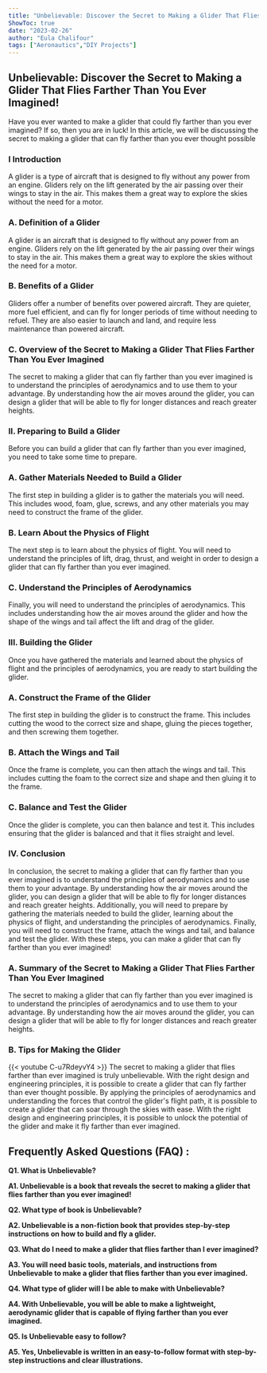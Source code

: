 ```yaml
---
title: "Unbelievable: Discover the Secret to Making a Glider That Flies Farther Than You Ever Imagined!"
ShowToc: true 
date: "2023-02-26"
author: "Eula Chalifour" 
tags: ["Aeronautics","DIY Projects"]
---
```

## Unbelievable: Discover the Secret to Making a Glider That Flies Farther Than You Ever Imagined!

Have you ever wanted to make a glider that could fly farther than you ever imagined? If so, then you are in luck! In this article, we will be discussing the secret to making a glider that can fly farther than you ever thought possible

### I Introduction

A glider is a type of aircraft that is designed to fly without any power from an engine. Gliders rely on the lift generated by the air passing over their wings to stay in the air. This makes them a great way to explore the skies without the need for a motor. 

### A. Definition of a Glider

A glider is an aircraft that is designed to fly without any power from an engine. Gliders rely on the lift generated by the air passing over their wings to stay in the air. This makes them a great way to explore the skies without the need for a motor.

### B. Benefits of a Glider

Gliders offer a number of benefits over powered aircraft. They are quieter, more fuel efficient, and can fly for longer periods of time without needing to refuel. They are also easier to launch and land, and require less maintenance than powered aircraft. 

### C. Overview of the Secret to Making a Glider That Flies Farther Than You Ever Imagined

The secret to making a glider that can fly farther than you ever imagined is to understand the principles of aerodynamics and to use them to your advantage. By understanding how the air moves around the glider, you can design a glider that will be able to fly for longer distances and reach greater heights.

### II. Preparing to Build a Glider

Before you can build a glider that can fly farther than you ever imagined, you need to take some time to prepare. 

### A. Gather Materials Needed to Build a Glider

The first step in building a glider is to gather the materials you will need. This includes wood, foam, glue, screws, and any other materials you may need to construct the frame of the glider. 

### B. Learn About the Physics of Flight

The next step is to learn about the physics of flight. You will need to understand the principles of lift, drag, thrust, and weight in order to design a glider that can fly farther than you ever imagined. 

### C. Understand the Principles of Aerodynamics

Finally, you will need to understand the principles of aerodynamics. This includes understanding how the air moves around the glider and how the shape of the wings and tail affect the lift and drag of the glider. 

### III. Building the Glider

Once you have gathered the materials and learned about the physics of flight and the principles of aerodynamics, you are ready to start building the glider. 

### A. Construct the Frame of the Glider

The first step in building the glider is to construct the frame. This includes cutting the wood to the correct size and shape, gluing the pieces together, and then screwing them together. 

### B. Attach the Wings and Tail

Once the frame is complete, you can then attach the wings and tail. This includes cutting the foam to the correct size and shape and then gluing it to the frame. 

### C. Balance and Test the Glider

Once the glider is complete, you can then balance and test it. This includes ensuring that the glider is balanced and that it flies straight and level. 

### IV. Conclusion

In conclusion, the secret to making a glider that can fly farther than you ever imagined is to understand the principles of aerodynamics and to use them to your advantage. By understanding how the air moves around the glider, you can design a glider that will be able to fly for longer distances and reach greater heights. Additionally, you will need to prepare by gathering the materials needed to build the glider, learning about the physics of flight, and understanding the principles of aerodynamics. Finally, you will need to construct the frame, attach the wings and tail, and balance and test the glider. With these steps, you can make a glider that can fly farther than you ever imagined! 

### A. Summary of the Secret to Making a Glider That Flies Farther Than You Ever Imagined

The secret to making a glider that can fly farther than you ever imagined is to understand the principles of aerodynamics and to use them to your advantage. By understanding how the air moves around the glider, you can design a glider that will be able to fly for longer distances and reach greater heights.

### B. Tips for Making the Glider

{{< youtube C-u7RdeyvY4 >}} 
The secret to making a glider that flies farther than ever imagined is truly unbelievable. With the right design and engineering principles, it is possible to create a glider that can fly farther than ever thought possible. By applying the principles of aerodynamics and understanding the forces that control the glider's flight path, it is possible to create a glider that can soar through the skies with ease. With the right design and engineering principles, it is possible to unlock the potential of the glider and make it fly farther than ever imagined.

## Frequently Asked Questions (FAQ) :
**Q1. What is Unbelievable?**

**A1. Unbelievable is a book that reveals the secret to making a glider that flies farther than you ever imagined!**

**Q2. What type of book is Unbelievable?**

**A2. Unbelievable is a non-fiction book that provides step-by-step instructions on how to build and fly a glider.**

**Q3. What do I need to make a glider that flies farther than I ever imagined?**

**A3. You will need basic tools, materials, and instructions from Unbelievable to make a glider that flies farther than you ever imagined.**

**Q4. What type of glider will I be able to make with Unbelievable?**

**A4. With Unbelievable, you will be able to make a lightweight, aerodynamic glider that is capable of flying farther than you ever imagined.**

**Q5. Is Unbelievable easy to follow?**

**A5. Yes, Unbelievable is written in an easy-to-follow format with step-by-step instructions and clear illustrations.**



